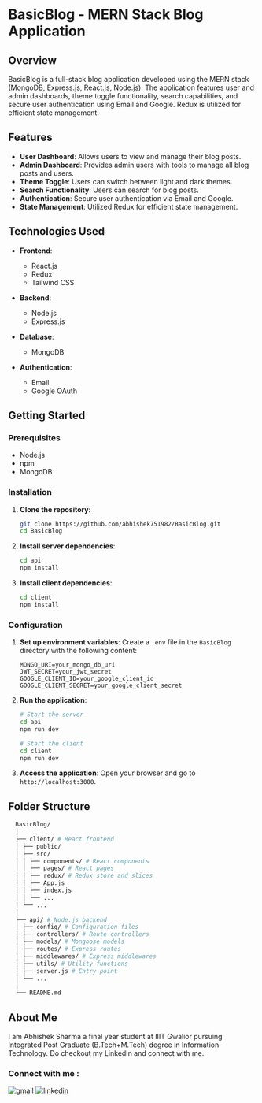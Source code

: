# BasicBlog - MERN Stack Blog Application

## Overview

BasicBlog is a full-stack blog application developed using the MERN stack (MongoDB, Express.js, React.js, Node.js). The application features user and admin dashboards, theme toggle functionality, search capabilities, and secure user authentication using Email and Google. Redux is utilized for efficient state management.

## Features

- **User Dashboard**: Allows users to view and manage their blog posts.
- **Admin Dashboard**: Provides admin users with tools to manage all blog posts and users.
- **Theme Toggle**: Users can switch between light and dark themes.
- **Search Functionality**: Users can search for blog posts.
- **Authentication**: Secure user authentication via Email and Google.
- **State Management**: Utilized Redux for efficient state management.

## Technologies Used

- **Frontend**:
  - React.js
  - Redux
  - Tailwind CSS

- **Backend**:
  - Node.js
  - Express.js

- **Database**:
  - MongoDB

- **Authentication**:
  - Email
  - Google OAuth

## Getting Started

### Prerequisites

- Node.js
- npm
- MongoDB

### Installation

1. **Clone the repository**:
    ```bash
    git clone https://github.com/abhishek751982/BasicBlog.git
    cd BasicBlog
    ```

2. **Install server dependencies**:
    ```bash
    cd api
    npm install
    ```

3. **Install client dependencies**:
    ```bash
    cd client
    npm install
    ```

### Configuration

1. **Set up environment variables**:
   Create a `.env` file in the `BasicBlog` directory with the following content:

    ```env
    MONGO_URI=your_mongo_db_uri
    JWT_SECRET=your_jwt_secret
    GOOGLE_CLIENT_ID=your_google_client_id
    GOOGLE_CLIENT_SECRET=your_google_client_secret
    ```

2. **Run the application**:

    ```bash
    # Start the server
    cd api
    npm run dev

    # Start the client
    cd client
    npm run dev
    ```

3. **Access the application**:
   Open your browser and go to `http://localhost:3000`.

## Folder Structure

  ```bash
    BasicBlog/
    │
    ├── client/ # React frontend
    │ ├── public/
    │ ├── src/
    │ │ ├── components/ # React components
    │ │ ├── pages/ # React pages
    │ │ ├── redux/ # Redux store and slices
    │ │ ├── App.js
    │ │ ├── index.js
    │ │ └── ...
    │ └── ...
    │
    ├── api/ # Node.js backend
    │ ├── config/ # Configuration files
    │ ├── controllers/ # Route controllers
    │ ├── models/ # Mongoose models
    │ ├── routes/ # Express routes
    │ ├── middlewares/ # Express middlewares
    │ ├── utils/ # Utility functions
    │ ├── server.js # Entry point
    │ └── ...
    │
    └── README.md
  ```


## About Me

I am Abhishek Sharma a final year student at IIIT Gwalior pursuing Integrated Post Graduate (B.Tech+M.Tech) degree in Information Technology. Do checkout my LinkedIn and connect with me.

### Connect with me :

[![gmail](https://img.shields.io/badge/Gmail-D14836?style=for-the-badge&logo=gmail&logoColor=white)](mailto:abhishek751982@gmail.com)
[![linkedin](https://img.shields.io/badge/linkedin-0A66C2?style=for-the-badge&logo=linkedin&logoColor=white)](https://www.linkedin.com/in/abhishek-sharma-31b04a213/)



